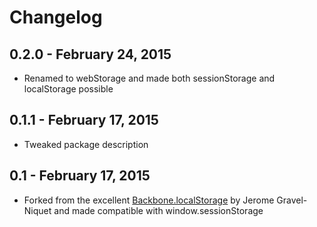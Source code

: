 # Changelog

## 0.2.0 - February 24, 2015

- Renamed to webStorage and made both sessionStorage and localStorage possible

## 0.1.1 - February 17, 2015

- Tweaked package description

## 0.1 - February 17, 2015

- Forked from the excellent [Backbone.localStorage](https://github.com/jeromegn/Backbone.localStorage) by Jerome Gravel-Niquet and made compatible with window.sessionStorage